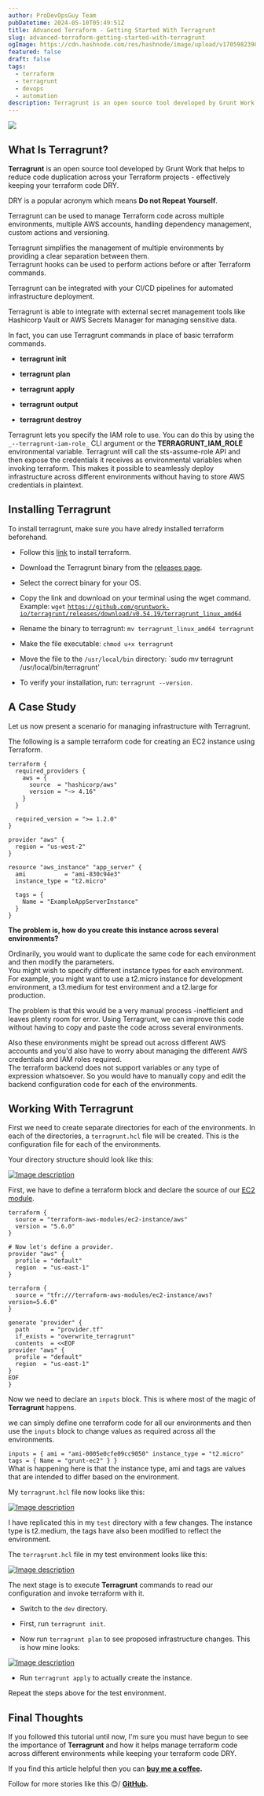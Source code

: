 ```yaml
---
author: ProDevOpsGuy Team
pubDatetime: 2024-05-10T05:49:51Z
title: Advanced Terraform - Getting Started With Terragrunt
slug: advanced-terraform-getting-started-with-terragrunt
ogImage: https://cdn.hashnode.com/res/hashnode/image/upload/v1705982398790/547c6835-c199-4fd9-a827-32278dad337a.png
featured: false
draft: false
tags:
  - terraform
  - terragrunt
  - devops
  - automation
description: Terragrunt is an open source tool developed by Grunt Work that helps to reduce code duplication across your Terraform projects - effectively keeping your terraform code DRY.
---
```


![](https://cdn.hashnode.com/res/hashnode/image/upload/v1705982398790/547c6835-c199-4fd9-a827-32278dad337a.png)

## What Is Terragrunt?

**Terragrunt** is an open source tool developed by Grunt Work that helps to reduce code duplication across your Terraform projects - effectively keeping your terraform code DRY.

DRY is a popular acronym which means **Do not Repeat Yourself**.

Terragrunt can be used to manage Terraform code across multiple environments, multiple AWS accounts, handling dependency management, custom actions and versioning.

Terragrunt simplifies the management of multiple environments by providing a clear separation between them.  
Terragrunt hooks can be used to perform actions before or after Terraform commands.

Terragrunt can be integrated with your CI/CD pipelines for automated infrastructure deployment.

Terragrunt is able to integrate with external secret management tools like Hashicorp Vault or AWS Secrets Manager for managing sensitive data.

In fact, you can use Terragrunt commands in place of basic terraform commands.

- **terragrunt init**

- **terragrunt plan**

- **terragrunt apply**

- **terragrunt output**

- **terragrunt destroy**

Terragrunt lets you specify the IAM role to use. You can do this by using the `_--terragrunt-iam-role_` CLI argument or the **TERRAGRUNT_IAM_ROLE** environmental variable. Terragrunt will call the sts-assume-role API and then expose the credentials it receives as environmental variables when invoking terraform. This makes it possible to seamlessly deploy infrastructure across different environments without having to store AWS credentials in plaintext.

## Installing Terragrunt

To install terragrunt, make sure you have alredy installed terraform beforehand.

- Follow this [link](https://developer.hashicorp.com/terraform/tutorials/aws-get-started/install-cli) to install terraform.

- Download the Terragrunt binary from the [releases page](https://github.com/gruntwork-io/terragrunt/releases).

- Select the correct binary for your OS.

- Copy the link and download on your terminal using the wget command. Example: `wget` [`https://github.com/gruntwork-io/terragrunt/releases/download/v0.54.19/terragrunt_linux_amd64`](https://dev.to/kelvinskell/advanced-terraform-getting-started-with-terragrunt-b9b#installing-terragrunt)

- Rename the binary to terragrunt: `mv terragrunt_linux_amd64 terragrunt`

- Make the file executable: `chmod u+x terragrunt`

- Move the file to the `/usr/local/bin` directory: \`sudo mv terragrunt /usr/local/bin/terragrunt'

- To verify your installation, run: `terragrunt --version`.

## A Case Study

Let us now present a scenario for managing infrastructure with Terragrunt.

The following is a sample terraform code for creating an EC2 instance using Terraform.

```hcl
terraform {
  required_providers {
    aws = {
      source  = "hashicorp/aws"
      version = "~> 4.16"
    }
  }

  required_version = ">= 1.2.0"
}

provider "aws" {
  region = "us-west-2"
}

resource "aws_instance" "app_server" {
  ami           = "ami-830c94e3"
  instance_type = "t2.micro"

  tags = {
    Name = "ExampleAppServerInstance"
  }
}
```

**The problem is, how do you create this instance across several environments?**

Ordinarily, you would want to duplicate the same code for each environment and then modify the parameters.  
You might wish to specify different instance types for each environment. For example, you might want to use a t2.micro instance for development environment, a t3.medium for test environment and a t2.large for production.

The problem is that this would be a very manual process -inefficient and leaves plenty room for error. Using Terragrunt, we can improve this code without having to copy and paste the code across several environments.

Also these environments might be spread out across different AWS accounts and you'd also have to worry about managing the different AWS credentials and IAM roles required.  
The terraform backend does not support variables or any type of expression whatsoever. So you would have to manually copy and edit the backend configuration code for each of the environments.

## Working With Terragrunt

First we need to create separate directories for each of the environments. In each of the directories, a `terragrunt.hcl` file will be created. This is the configuration file for each of the environments.

Your directory structure should look like this:

[![Image description](https://media.dev.to/cdn-cgi/image/width=800%2Cheight=%2Cfit=scale-down%2Cgravity=auto%2Cformat=auto/https%3A%2F%2Fdev-to-uploads.s3.amazonaws.com%2Fuploads%2Farticles%2Fq31k0jy4rcyecdho21q7.png)](https://media.dev.to/cdn-cgi/image/width=800%2Cheight=%2Cfit=scale-down%2Cgravity=auto%2Cformat=auto/https%3A%2F%2Fdev-to-uploads.s3.amazonaws.com%2Fuploads%2Farticles%2Fq31k0jy4rcyecdho21q7.png)

First, we have to define a terraform block and declare the source of our [EC2 module](https://registry.terraform.io/modules/terraform-aws-modules/ec2-instance/aws/latest).

```hcl
terraform {
  source = "terraform-aws-modules/ec2-instance/aws"
  version = "5.6.0"
}

# Now let's define a provider.
provider "aws" {
  profile = "default"
  region  = "us-east-1"
}
```

```hcl
terraform {
  source = "tfr:///terraform-aws-modules/ec2-instance/aws?version=5.6.0"
}

generate "provider" {
  path      = "provider.tf"
  if_exists = "overwrite_terragrunt"
  contents  = <<EOF
provider "aws" {
  profile = "default"
  region  = "us-east-1"
}
EOF
}
```

Now we need to declare an `inputs` block. This is where most of the magic of **Terragrunt** happens.

we can simply define one terraform code for all our environments and then use the `inputs` block to change values as required across all the environments.

`inputs = { ami = "ami-0005e0cfe09cc9050" instance_type = "t2.micro" tags = { Name = "grunt-ec2" } }`  
What is happening here is that the instance type, ami and tags are values that are intended to differ based on the environment.

My `terragrunt.hcl` file now looks like this:

[![Image description](https://media.dev.to/cdn-cgi/image/width=800%2Cheight=%2Cfit=scale-down%2Cgravity=auto%2Cformat=auto/https%3A%2F%2Fdev-to-uploads.s3.amazonaws.com%2Fuploads%2Farticles%2Fwyzn9kt5de5dpw6yepwi.png)](https://media.dev.to/cdn-cgi/image/width=800%2Cheight=%2Cfit=scale-down%2Cgravity=auto%2Cformat=auto/https%3A%2F%2Fdev-to-uploads.s3.amazonaws.com%2Fuploads%2Farticles%2Fwyzn9kt5de5dpw6yepwi.png)

I have replicated this in my `test` directory with a few changes. The instance type is t2.medium, the tags have also been modified to reflect the environment.

The `terragrunt.hcl` file in my test environment looks like this:

[![Image description](https://media.dev.to/cdn-cgi/image/width=800%2Cheight=%2Cfit=scale-down%2Cgravity=auto%2Cformat=auto/https%3A%2F%2Fdev-to-uploads.s3.amazonaws.com%2Fuploads%2Farticles%2Fg34qmg8fke5deu881w7i.png)](https://media.dev.to/cdn-cgi/image/width=800%2Cheight=%2Cfit=scale-down%2Cgravity=auto%2Cformat=auto/https%3A%2F%2Fdev-to-uploads.s3.amazonaws.com%2Fuploads%2Farticles%2Fg34qmg8fke5deu881w7i.png)

The next stage is to execute **Terragrunt** commands to read our configuration and invoke terraform with it.

- Switch to the `dev` directory.

- First, run `terragrunt init`.

- Now run `terragrunt plan` to see proposed infrastructure changes. This is how mine looks:

[![Image description](https://media.dev.to/cdn-cgi/image/width=800%2Cheight=%2Cfit=scale-down%2Cgravity=auto%2Cformat=auto/https%3A%2F%2Fdev-to-uploads.s3.amazonaws.com%2Fuploads%2Farticles%2F6n9bthpj7sd7nac0bgtb.png)](https://media.dev.to/cdn-cgi/image/width=800%2Cheight=%2Cfit=scale-down%2Cgravity=auto%2Cformat=auto/https%3A%2F%2Fdev-to-uploads.s3.amazonaws.com%2Fuploads%2Farticles%2F6n9bthpj7sd7nac0bgtb.png)

- Run `terragrunt apply` to actually create the instance.

Repeat the steps above for the test environment.

## Final Thoughts

If you followed this tutorial until now, I'm sure you must have begun to see the importance of **Terragrunt** and how it helps manage terraform code across different environments while keeping your terraform code DRY.

If you find this article helpful then you can [**buy me a coffee**](https://www.buymeacoffee.com/harshhaareddy)**.**

Follow for more stories like this 😊/ [**GitHub**](https://github.com/NotHarshhaa)**.**
